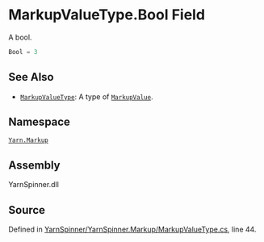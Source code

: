 <!-- This file was generated by a tool. Do not edit this file by hand. -->

# MarkupValueType.Bool Field
A bool.

```csharp
Bool = 3
```



## See Also
* [`MarkupValueType`](/api/csharp/yarn.markup/markupvaluetype.md): 
A type of [`MarkupValue`](/api/csharp/yarn.markup/markupvalue.md).

## Namespace
[`Yarn.Markup`](/api/csharp/yarn.markup/README.md)

## Assembly
YarnSpinner.dll

## Source
Defined in [YarnSpinner/YarnSpinner.Markup/MarkupValueType.cs](https://github.com/YarnSpinnerTool/YarnSpinner//blob/develop/YarnSpinner/YarnSpinner.Markup/MarkupValueType.cs#L44), line 44.
